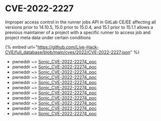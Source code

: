 # CVE-2022-2227

Improper access control in the runner jobs API in GitLab CE/EE affecting all versions prior to 14.10.5, 15.0 prior to 15.0.4, and 15.1 prior to 15.1.1 allows a previous maintainer of a project with a specific runner to access job and project meta data under certain conditions

{% embed url="https://github.com/Live-Hack-CVE/full_database/blob/main/cves/2022/CVE-2022-2227.json" %}


* pwneddr ~> [Sonic_CVE-2022-22274_poc](https://www.alice-snow.ru/2022/database/cve-2022-2227/sonic_cve-2022-22274_poc-pwneddr)
* pwneddr ~> [Sonic_CVE-2022-22274_poc](https://www.alice-snow.ru/2022/database/cve-2022-2227/sonic_cve-2022-22274_poc-pwneddr)
* pwneddr ~> [Sonic_CVE-2022-22274_poc](https://www.alice-snow.ru/2022/database/cve-2022-2227/sonic_cve-2022-22274_poc-pwneddr)
* pwneddr ~> [Sonic_CVE-2022-22274_poc](https://www.alice-snow.ru/2022/database/cve-2022-2227/sonic_cve-2022-22274_poc-pwneddr)
* pwneddr ~> [Sonic_CVE-2022-22274_poc](https://www.alice-snow.ru/2022/database/cve-2022-2227/sonic_cve-2022-22274_poc-pwneddr)
* pwneddr ~> [Sonic_CVE-2022-22274_poc](https://www.alice-snow.ru/2022/database/cve-2022-2227/sonic_cve-2022-22274_poc-pwneddr)
* pwneddr ~> [Sonic_CVE-2022-22274_poc](https://www.alice-snow.ru/2022/database/cve-2022-2227/sonic_cve-2022-22274_poc-pwneddr)
* pwneddr ~> [Sonic_CVE-2022-22274_poc](https://www.alice-snow.ru/2022/database/cve-2022-2227/sonic_cve-2022-22274_poc-pwneddr)
* pwneddr ~> [Sonic_CVE-2022-22274_poc](https://www.alice-snow.ru/2022/database/cve-2022-2227/sonic_cve-2022-22274_poc-pwneddr)
* pwneddr ~> [Sonic_CVE-2022-22274_poc](https://www.alice-snow.ru/2022/database/cve-2022-2227/sonic_cve-2022-22274_poc-pwneddr)
* pwneddr ~> [Sonic_CVE-2022-22274_poc](https://www.alice-snow.ru/2022/database/cve-2022-2227/sonic_cve-2022-22274_poc-pwneddr)